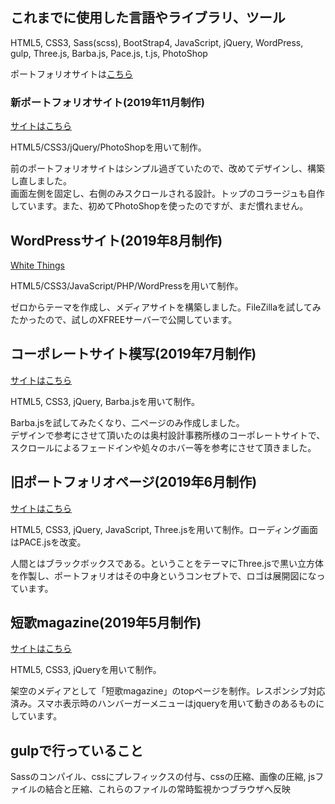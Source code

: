 <h2>これまでに使用した言語やライブラリ、ツール</h2>
<p>HTML5, CSS3, Sass(scss), BootStrap4, JavaScript, jQuery, WordPress, gulp, Three.js, Barba.js, Pace.js, t.js, PhotoShop</p>
<p>ポートフォリオサイトは<a href="https://ryota-ohashi.github.io/">こちら</a></p>

<h3>新ポートフォリオサイト(2019年11月制作)</h3>
<a href="https://ryota-ohashi.github.io/">サイトはこちら</a>
<p>HTML5/CSS3/jQuery/PhotoShopを用いて制作。</p>
<p>前のポートフォリオサイトはシンプル過ぎていたので、改めてデザインし、構築し直しました。<br>画面左側を固定し、右側のみスクロールされる設計。トップのコラージュも自作しています。また、初めてPhotoShopを使ったのですが、まだ慣れません。</p>

<h2>WordPressサイト(2019年8月制作)</h2>
<a href="http://whitethings.wp.xdomain.jp">White Things</a>
<p>HTML5/CSS3/JavaScript/PHP/WordPressを用いて制作。</p>
<p>ゼロからテーマを作成し、メディアサイトを構築しました。FileZillaを試してみたかったので、試しのXFREEサーバーで公開しています。</p>

<h2>コーポレートサイト模写(2019年7月制作)</h2>
<a href="https://ryota-ohashi.github.io/xxxcorporate.html">サイトはこちら</a>
<p>HTML5, CSS3, jQuery, Barba.jsを用いて制作。</p>
<p>Barba.jsを試してみたくなり、二ページのみ作成しました。<br>デザインで参考にさせて頂いたのは奥村設計事務所様のコーポレートサイトで、スクロールによるフェードインや処々のホバー等を参考にさせて頂きました。</p>

<h2>旧ポートフォリオページ(2019年6月制作)</h2>
<a href="https://ryota-ohashi.github.io/previous_portfolio">サイトはこちら</a>
<p>HTML5, CSS3, jQuery, JavaScript, Three.jsを用いて制作。ローディング画面はPACE.jsを改変。</p>
<p>人間とはブラックボックスである。ということをテーマにThree.jsで黒い立方体を作製し、ポートフォリオはその中身というコンセプトで、ロゴは展開図になっています。</p>

<h2>短歌magazine(2019年5月制作)</h2>
<a href="https://ryota-ohashi.github.io/magazine.html">サイトはこちら</a>
<p>HTML5, CSS3, jQueryを用いて制作。</p>
<p>架空のメディアとして「短歌magazine」のtopページを制作。レスポンシブ対応済み。スマホ表示時のハンバーガーメニューはjqueryを用いて動きのあるものにしています。</p>

<h2>gulpで行っていること</h2>
<p>Sassのコンパイル、cssにプレフィックスの付与、cssの圧縮、画像の圧縮, jsファイルの結合と圧縮、これらのファイルの常時監視かつブラウザへ反映</p>
